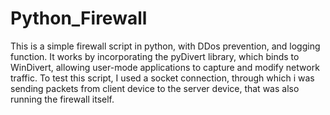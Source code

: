 # Python_Firewall
This is a simple firewall script in python, with DDos prevention, and logging function. It works by incorporating the pyDivert library, which binds to WinDivert, allowing user-mode applications to capture and modify network traffic. To test this script, I used a socket connection, through which i was sending packets from client device to the server device, that was also running the firewall itself.
